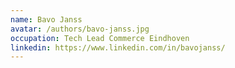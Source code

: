```yaml
---
name: Bavo Janss
avatar: /authors/bavo-janss.jpg
occupation: Tech Lead Commerce Eindhoven
linkedin: https://www.linkedin.com/in/bavojanss/
---
```

